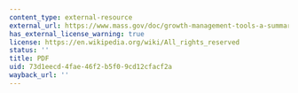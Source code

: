 ```yaml
---
content_type: external-resource
external_url: https://www.mass.gov/doc/growth-management-tools-a-summary-for-planning-boards-in-massachusetts/download
has_external_license_warning: true
license: https://en.wikipedia.org/wiki/All_rights_reserved
status: ''
title: PDF
uid: 73d1eecd-4fae-46f2-b5f0-9cd12cfacf2a
wayback_url: ''
---
```

